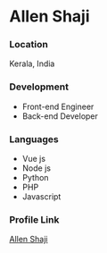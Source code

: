 # Allen Shaji

### Location

Kerala, India

### Development

- Front-end Engineer
- Back-end Developer

### Languages

- Vue js
- Node js
- Python
- PHP
- Javascript

### Profile Link

[Allen Shaji](https://github.com/allenshaji)
